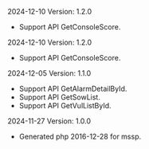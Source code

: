2024-12-10 Version: 1.2.0
- Support API GetConsoleScore.


2024-12-10 Version: 1.2.0
- Support API GetConsoleScore.


2024-12-05 Version: 1.1.0
- Support API GetAlarmDetailById.
- Support API GetSowList.
- Support API GetVulListById.


2024-11-27 Version: 1.0.0
- Generated php 2016-12-28 for mssp.

